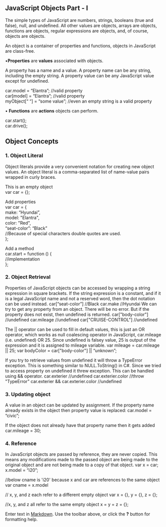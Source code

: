 ##  JavaScript Objects Part - I
The simple types of JavaScript are numbers, strings, booleans (true and false), null, and undefined.  All other values are objects, arrays are objects, functions are objects, regular expressions are objects, and, of course, objects are objects.

An object is a container of properties and functions, objects in JavaScript are class-free.

•**Properties** are **values** associated with objects. 

A property has a name and a value. A property name can be any string, including the empty string. A property value can be any JavaScript value except for undefined.

car.model = “Elantra”;	        //valid property <br/>
car[model] = “Elantra”;	       //valid property <br/>
myObject[“ “] = “some value”;  //even an empty string is a valid property


•	**Functions** are **actions** objects can perform.

car.start(); <br/>
car.drive();

## Object Concepts
### 1.	Object Literal
Object literals provide a very convenient notation for creating new object values. An object literal is a comma-separated list of name-value pairs wrapped in curly braces.

This is an empty object<br/>
var car = {};

Add properties<br/>
var car = {<br/>
	make: “Hyundai”,<br/>
    model: "Elantra",<br/>
	color: "Red",<br/>
	“seat-color”: “Black” <br/>
//Because of special characters double quotes are used.<br/>
};

Add a method<br/>
car.start = function () {<br/>
	//implementation<br/>
};

### 2.	Object Retrieval
Properties of JavaScript objects can be accessed by wrapping a string expression in square brackets. If the string expression is a constant, and if it is a legal JavaScript name and not a reserved word, then the dot notation can be used instead.
car[“seat-color”]		//Black
car.make				//Hyundai
We can try to get any property from an object. There will be no error. But if the property does not exist, then undefined is returned.
car["body-color"] 		//undefined
car.mileage 			//undefined
car["CRUISE-CONTROL"] 	//undefined

The || operator can be used to fill in default values, this is just an OR operator, which works as null coalescing operator in JavaScript, car.mileage (i.e. undefined) OR 25. Since undefined is falsey value, 25 is output of the expression and it is assigned to mileage variable.
var mileage = car.mileage || 25;
var bodyColor = car["body-color"] || “unknown”;

If you try to retrieve values from undefined it will throw a TypeError exception. This is something similar to NULL.ToString() in C#. Since we tried to access property on undefined it threw exception. This can be handled using && operator.
car.exterier 				 //undefined 
car.exterier.color			 //throw "TypeError" 
car.exterier && car.exterier.color	 //undefined

### 3.	Updating object

A value in an object can be updated by assignment. If the property name already exists in the object then property value is replaced:
car.model = “civic”;

If the object does not already have that property name then it gets added
car.mileage = 30;

### 4.	Reference

In JavaScript objects are passed by reference, they are never copied. This means any modifications made to the passed object are being made to the original object and are not being made to a copy of that object.
var x = car;
x.model = “i20”;

//below cname is 'i20' because x and car are references to the same object
var cname = x.model

// x, y, and z each refer to a different empty object
var x = {}, y = {}, z = {};

//x, y, and z all refer to the same empty object
x = y = z = {};


Enter text in [Markdown](http://daringfireball.net/projects/markdown/). Use the toolbar above, or click the **?** button for formatting help.
